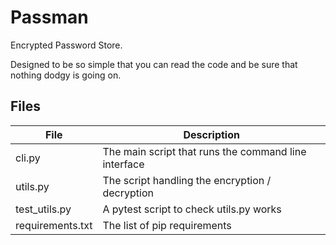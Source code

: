 # Passman
Encrypted Password Store.

Designed to be so simple that you can read the code and be sure that nothing dodgy is going on.

## Files

File             | Description
---------------- | ----------------------------------------------------
cli.py           | The main script that runs the command line interface
utils.py         | The script handling the encryption / decryption
test_utils.py    | A pytest script to check utils.py works
requirements.txt | The list of pip requirements
